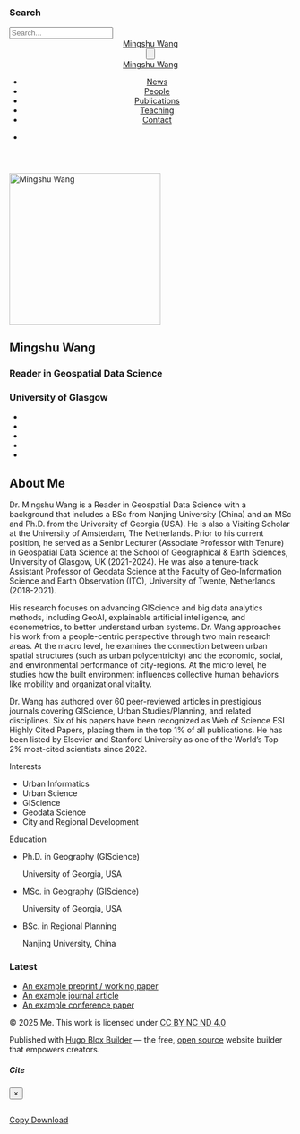 
<!doctype html><html lang=en-us><head><meta charset=utf-8><meta name=viewport content="width=device-width,initial-scale=1"><meta http-equiv=X-UA-Compatible content="IE=edge"><meta name=generator content="Hugo Blox Builder 5.9.7"><link rel=stylesheet href=/css/vendor-bundle.min.26c458e6907dc03073573976b7f4044e.css media=print onload='this.media="all"'><link rel=stylesheet href=https://cdn.jsdelivr.net/gh/jpswalsh/academicons@1.9.4/css/academicons.min.css integrity="sha512-IW0nhlW5MgNydsXJO40En2EoCkTTjZhI3yuODrZIc8cQ4h1XcF53PsqDHa09NqnkXuIe0Oiyyj171BqZFwISBw==" crossorigin=anonymous media=print onload='this.media="all"'><link rel=stylesheet href=https://cdn.jsdelivr.net/npm/leaflet@1.7.1/dist/leaflet.min.css integrity crossorigin=anonymous media=print onload='this.media="all"'><link rel=stylesheet href=/css/wowchemy.37c3129fa572f6de5ff709e6da9888d2.css><link rel=stylesheet href=/css/libs/chroma/github-light.min.css title=hl-light media=print onload='this.media="all"'><link rel=stylesheet href=/css/libs/chroma/dracula.min.css title=hl-dark media=print onload='this.media="all"' disabled><meta name=author content="Mingshu Wang"><meta name=description content="A highly-customizable Hugo research group theme powered by Wowchemy website builder."><link rel=alternate hreflang=en-us href=https://dazzling-buttercream-e0f080.netlify.app/author/mingshu-wang/><link rel=canonical href=https://dazzling-buttercream-e0f080.netlify.app/author/mingshu-wang/><link rel=manifest href=/manifest.webmanifest><link rel=icon type=image/png href=/media/icon_hu5293530164378871658.png><link rel=apple-touch-icon type=image/png href=/media/icon_hu17248906492805101604.png><meta name=theme-color content="#1565c0"><meta property="twitter:card" content="summary"><meta property="twitter:site" content="@GetResearchDev"><meta property="twitter:creator" content="@GetResearchDev"><meta property="twitter:image" content="https://dazzling-buttercream-e0f080.netlify.app/author/mingshu-wang/avatar_hu291212686224142196.jpg"><meta property="og:type" content="website"><meta property="og:site_name" content="Mingshu Wang"><meta property="og:url" content="https://dazzling-buttercream-e0f080.netlify.app/author/mingshu-wang/"><meta property="og:title" content="Mingshu Wang"><meta property="og:description" content="A highly-customizable Hugo research group theme powered by Wowchemy website builder."><meta property="og:image" content="https://dazzling-buttercream-e0f080.netlify.app/author/mingshu-wang/avatar_hu291212686224142196.jpg"><meta property="og:locale" content="en-us"><link rel=alternate href=/author/mingshu-wang/index.xml type=application/rss+xml title="Mingshu Wang"><title>Mingshu Wang</title></head><body id=top data-spy=scroll data-offset=70 data-target=#TableOfContents class=page-wrapper data-wc-page-id=2525497d367e79493fd32b198b28f040><script src=/js/wowchemy-init.min.4fef3e534144e9903491f0cc6527eccd.js></script><aside class=search-modal id=search><div class=container><section class=search-header><div class="row no-gutters justify-content-between mb-3"><div class=col-6><h1>Search</h1></div><div class="col-6 col-search-close"><a class=js-search href=# aria-label=Close><i class="fas fa-times-circle text-muted" aria-hidden=true></i></a></div></div><div id=search-box><input name=q id=search-query placeholder=Search... autocapitalize=off autocomplete=off autocorrect=off spellcheck=false type=search class=form-control aria-label=Search...></div></section><section class=section-search-results><div id=search-hits></div></section></div></aside><div class="page-header header--fixed"><header><nav class="navbar navbar-expand-lg navbar-light compensate-for-scrollbar" id=navbar-main><div class=container-xl><div class="d-none d-lg-inline-flex"><a class=navbar-brand href=/>Mingshu Wang</a></div><button type=button class=navbar-toggler data-toggle=collapse data-target=#navbar-content aria-controls=navbar-content aria-expanded=false aria-label="Toggle navigation">
<span><i class="fas fa-bars"></i></span></button><div class="navbar-brand-mobile-wrapper d-inline-flex d-lg-none"><a class=navbar-brand href=/>Mingshu Wang</a></div><div class="navbar-collapse main-menu-item collapse justify-content-end" id=navbar-content><ul class="navbar-nav d-md-inline-flex"><li class=nav-item><a class=nav-link href=/post><span>News</span></a></li><li class=nav-item><a class=nav-link href=/people><span>People</span></a></li><li class=nav-item><a class=nav-link href=/publication><span>Publications</span></a></li><li class=nav-item><a class=nav-link href=/teaching><span>Teaching</span></a></li><li class=nav-item><a class=nav-link href=/contact><span>Contact</span></a></li></ul></div><ul class="nav-icons navbar-nav flex-row ml-auto d-flex pl-md-2"><li class=nav-item><a class="nav-link js-search" href=# aria-label=Search><i class="fas fa-search" aria-hidden=true></i></a></li></ul></div></nav></header></div><div class=page-body><section id=profile-page class=pt-5><div class=container><div class=row><div class="col-12 col-lg-4"><div id=profile><img class="avatar avatar-circle" width=270 height=270 src=/author/mingshu-wang/avatar_hu291212686224142196.jpg alt="Mingshu Wang"><div class=portrait-title><h2>Mingshu Wang</h2><h3>Reader in Geospatial Data Science</h3><h3><span>University of Glasgow</span></h3></div><ul class=network-icon aria-hidden=true><li><a href=mailto:mingshu.wang@glasgow.ac.uk aria-label=envelope><i class="fas fa-envelope big-icon"></i></a></li><li><a href=https://x.com/MingshuWang target=_blank rel=noopener aria-label=twitter><i class="fab fa-twitter big-icon"></i></a></li><li><a href="https://scholar.google.com/citations?user=oVsGl44AAAAJ&amp;hl" target=_blank rel=noopener aria-label=google-scholar><i class="ai ai-google-scholar big-icon"></i></a></li><li><a href=https://uk.linkedin.com/in/mingshuwang target=_blank rel=noopener aria-label=linkedin><i class="fab fa-linkedin big-icon"></i></a></li><li><a href=https://orcid.org/0000-0001-5260-3143 target=_blank rel=noopener aria-label=orcid><i class="fab fa-orcid big-icon"></i></a></li></ul></div></div><div class="col-12 col-lg-8"><div class=article-style><h2 id=about-me>About Me</h2><p>Dr. Mingshu Wang is a Reader in Geospatial Data Science with a background that includes a BSc from Nanjing University (China) and an MSc and Ph.D. from the University of Georgia (USA). He is also a Visiting Scholar at the University of Amsterdam, The Netherlands. Prior to his current position, he served as a Senior Lecturer (Associate Professor with Tenure) in Geospatial Data Science at the School of Geographical & Earth Sciences, University of Glasgow, UK (2021-2024). He was also a tenure-track Assistant Professor of Geodata Science at the Faculty of Geo-Information Science and Earth Observation (ITC), University of Twente, Netherlands (2018-2021).</p><p>His research focuses on advancing GIScience and big data analytics methods, including GeoAI, explainable artificial intelligence, and econometrics, to better understand urban systems. Dr. Wang approaches his work from a people-centric perspective through two main research areas. At the macro level, he examines the connection between urban spatial structures (such as urban polycentricity) and the economic, social, and environmental performance of city-regions. At the micro level, he studies how the built environment influences collective human behaviors like mobility and organizational vitality.</p><p>Dr. Wang has authored over 60 peer-reviewed articles in prestigious journals covering GIScience, Urban Studies/Planning, and related disciplines. Six of his papers have been recognized as Web of Science ESI Highly Cited Papers, placing them in the top 1% of all publications. He has been listed by Elsevier and Stanford University as one of the World&rsquo;s Top 2% most-cited scientists since 2022.</p></div><div class=row><div class=col-md-5><div class=section-subheading>Interests</div><ul class="ul-interests mb-0"><li>Urban Informatics</li><li>Urban Science</li><li>GIScience</li><li>Geodata Science</li><li>City and Regional Development</li></ul></div><div class=col-md-7><div class=section-subheading>Education</div><ul class="ul-edu fa-ul mb-0"><li><i class="fa-li fas fa-graduation-cap"></i><div class=description><p class=course>Ph.D. in Geography (GIScience)</p><p class=institution>University of Georgia, USA</p></div></li><li><i class="fa-li fas fa-graduation-cap"></i><div class=description><p class=course>MSc. in Geography (GIScience)</p><p class=institution>University of Georgia, USA</p></div></li><li><i class="fa-li fas fa-graduation-cap"></i><div class=description><p class=course>BSc. in Regional Planning</p><p class=institution>Nanjing University, China</p></div></li></ul></div></div></div></div><div class="article-widget content-widget-hr"><h3>Latest</h3><ul><li><a href=/publication/preprint/>An example preprint / working paper</a></li><li><a href=/publication/journal-article/>An example journal article</a></li><li><a href=/publication/conference-paper/>An example conference paper</a></li></ul></div></div></section></div><div class=page-footer><div class=container><footer class=site-footer><p class="powered-by copyright-license-text">© 2025 Me. This work is licensed under <a href=https://creativecommons.org/licenses/by-nc-nd/4.0 rel="noopener noreferrer" target=_blank>CC BY NC ND 4.0</a></p><p class="powered-by footer-license-icons"><a href=https://creativecommons.org/licenses/by-nc-nd/4.0 rel="noopener noreferrer" target=_blank aria-label="Creative Commons"><i class="fab fa-creative-commons fa-2x" aria-hidden=true></i>
<i class="fab fa-creative-commons-by fa-2x" aria-hidden=true></i>
<i class="fab fa-creative-commons-nc fa-2x" aria-hidden=true></i>
<i class="fab fa-creative-commons-nd fa-2x" aria-hidden=true></i></a></p><p class=powered-by>Published with <a href="https://hugoblox.com/?utm_campaign=poweredby" target=_blank rel=noopener>Hugo Blox Builder</a> — the free, <a href=https://github.com/HugoBlox/hugo-blox-builder target=_blank rel=noopener>open source</a> website builder that empowers creators.</p></footer></div></div><script src=/js/vendor-bundle.min.50933d940896e49f984a778650d5f7f5.js></script><script src=https://cdn.jsdelivr.net/npm/leaflet@1.7.1/dist/leaflet.min.js integrity crossorigin=anonymous></script><script id=search-hit-fuse-template type=text/x-template>
    <div class="search-hit" id="summary-{{key}}">
      <div class="search-hit-content">
        <div class="search-hit-name">
          <a href="{{relpermalink}}">{{title}}</a>
          <div class="article-metadata search-hit-type">{{type}}</div>
          <p class="search-hit-description">{{snippet}}</p>
        </div>
      </div>
    </div> 
  </script><script src=https://cdn.jsdelivr.net/gh/krisk/Fuse@v3.2.1/dist/fuse.min.js integrity="sha512-o38bmzBGX+hD3JHWUFCDA09btWaqrNmoJ3RXLlrysA7PP01Kgs4UlE4MhelE1v5dJR3+cxlR4qQlotsW7jKsnw==" crossorigin=anonymous></script><script src=https://cdn.jsdelivr.net/gh/julmot/mark.js@8.11.1/dist/jquery.mark.min.js integrity="sha512-mhbv5DqBMgrWL+32MmsDOt/OAvqr/cHimk6B8y/bx/xS88MVkYGPiVv2ixKVrkywF2qHplNRUvFsAHUdxZ3Krg==" crossorigin=anonymous></script><script id=page-data type=application/json>{"use_headroom":true}</script><script src=/js/wowchemy-headroom.db4755770454eb63685f8de785c0a172.js type=module></script><script src=/en/js/wowchemy.min.7f5ebaff62ae468cff8bb3dd1337bb9b.js></script><script src=/js/wowchemy-map.a26e9d2f7238ba5b868384f1c5bc6477.js type=module></script><div id=modal class="modal fade" role=dialog><div class=modal-dialog><div class=modal-content><div class=modal-header><h5 class=modal-title>Cite</h5><button type=button class=close data-dismiss=modal aria-label=Close>
<span aria-hidden=true>&#215;</span></button></div><div class=modal-body><pre><code></code></pre></div><div class=modal-footer><a class="btn btn-outline-primary my-1 js-copy-cite" href=# target=_blank><i class="fas fa-copy"></i> Copy
</a><a class="btn btn-outline-primary my-1 js-download-cite" href=# target=_blank><i class="fas fa-download"></i> Download</a><div id=modal-error></div></div></div></div></div><script src=/js/wowchemy-publication.9c0e895144aef5a693008b5c5d450147.js type=module></script></body></html>
